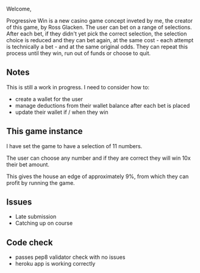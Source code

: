 Welcome,

Progressive Win is a new casino game concept inveted by me, the creator of this game, by Ross Glacken. 
The user can bet on a range of selections. After each bet, if they didn't yet pick the correct selection, 
the selection choice is reduced and they can bet again, at the same cost - each attempt is technically a bet - and at the same original odds. 
They can repeat this process until they win, run out of funds or choose to quit.

## Notes

This is still a work in progress. I need to consider how to:
- create a wallet for the user
- manage deductions from their wallet balance after each bet is placed
- update their wallet if / when they win

## This game instance

I have set the game to have a selection of 11 numbers.

The user can choose any number and if they are correct they will win 10x their bet amount.

This gives the house an edge of approximately 9%, from which they can profit by running the game.

## Issues
- Late submission
- Catching up on course

## Code check
- passes pep8 validator check with no issues
- heroku app is working correctly
